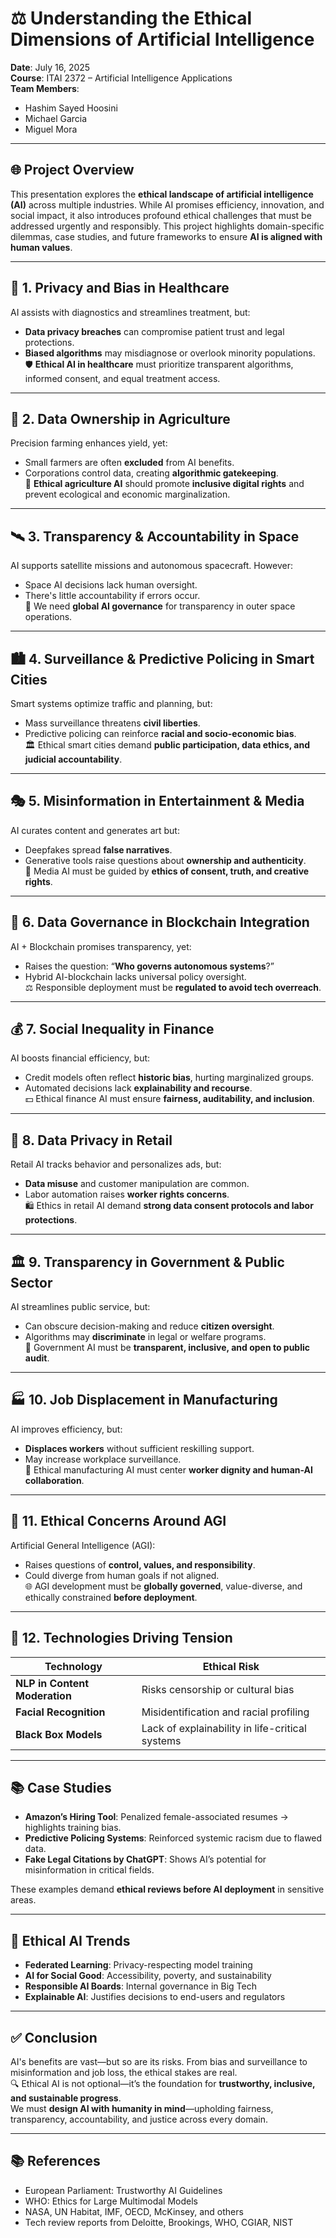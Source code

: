# ⚖️ Understanding the Ethical Dimensions of Artificial Intelligence

**Date**: July 16, 2025  
**Course**: ITAI 2372 – Artificial Intelligence Applications  
**Team Members**:  
- Hashim Sayed Hoosini  
- Michael Garcia  
- Miguel Mora  

---

## 🌐 Project Overview

This presentation explores the **ethical landscape of artificial intelligence (AI)** across multiple industries. While AI promises efficiency, innovation, and social impact, it also introduces profound ethical challenges that must be addressed urgently and responsibly. This project highlights domain-specific dilemmas, case studies, and future frameworks to ensure **AI is aligned with human values**.

---

## 🏥 1. Privacy and Bias in Healthcare

AI assists with diagnostics and streamlines treatment, but:
- **Data privacy breaches** can compromise patient trust and legal protections.  
- **Biased algorithms** may misdiagnose or overlook minority populations.  
🛡️ **Ethical AI in healthcare** must prioritize transparent algorithms, informed consent, and equal treatment access.

---

## 🌾 2. Data Ownership in Agriculture

Precision farming enhances yield, yet:
- Small farmers are often **excluded** from AI benefits.  
- Corporations control data, creating **algorithmic gatekeeping**.  
🌱 **Ethical agriculture AI** should promote **inclusive digital rights** and prevent ecological and economic marginalization.

---

## 🛰️ 3. Transparency & Accountability in Space

AI supports satellite missions and autonomous spacecraft. However:
- Space AI decisions lack human oversight.  
- There's little accountability if errors occur.  
🚀 We need **global AI governance** for transparency in outer space operations.

---

## 🏙️ 4. Surveillance & Predictive Policing in Smart Cities

Smart systems optimize traffic and planning, but:
- Mass surveillance threatens **civil liberties**.  
- Predictive policing can reinforce **racial and socio-economic bias**.  
🏛️ Ethical smart cities demand **public participation, data ethics, and judicial accountability**.

---

## 🎭 5. Misinformation in Entertainment & Media

AI curates content and generates art but:
- Deepfakes spread **false narratives**.  
- Generative tools raise questions about **ownership and authenticity**.  
🧠 Media AI must be guided by **ethics of consent, truth, and creative rights**.

---

## 🔗 6. Data Governance in Blockchain Integration

AI + Blockchain promises transparency, yet:
- Raises the question: “**Who governs autonomous systems**?”  
- Hybrid AI-blockchain lacks universal policy oversight.  
⚖️ Responsible deployment must be **regulated to avoid tech overreach**.

---

## 💰 7. Social Inequality in Finance

AI boosts financial efficiency, but:
- Credit models often reflect **historic bias**, hurting marginalized groups.  
- Automated decisions lack **explainability and recourse**.  
💵 Ethical finance AI must ensure **fairness, auditability, and inclusion**.

---

## 🛒 8. Data Privacy in Retail

Retail AI tracks behavior and personalizes ads, but:
- **Data misuse** and customer manipulation are common.  
- Labor automation raises **worker rights concerns**.  
🛍️ Ethics in retail AI demand **strong data consent protocols and labor protections**.

---

## 🏛️ 9. Transparency in Government & Public Sector

AI streamlines public service, but:
- Can obscure decision-making and reduce **citizen oversight**.  
- Algorithms may **discriminate** in legal or welfare programs.  
📜 Government AI must be **transparent, inclusive, and open to public audit**.

---

## 🏭 10. Job Displacement in Manufacturing

AI improves efficiency, but:
- **Displaces workers** without sufficient reskilling support.  
- May increase workplace surveillance.  
🤝 Ethical manufacturing AI must center **worker dignity and human-AI collaboration**.

---

## 🤖 11. Ethical Concerns Around AGI

Artificial General Intelligence (AGI):
- Raises questions of **control, values, and responsibility**.  
- Could diverge from human goals if not aligned.  
🌐 AGI development must be **globally governed**, value-diverse, and ethically constrained **before deployment**.

---

## 🔬 12. Technologies Driving Tension

| Technology | Ethical Risk |
|------------|--------------|
| **NLP in Content Moderation** | Risks censorship or cultural bias |
| **Facial Recognition** | Misidentification and racial profiling |
| **Black Box Models** | Lack of explainability in life-critical systems |

---

## 📚 Case Studies

- **Amazon’s Hiring Tool**: Penalized female-associated resumes → highlights training bias.  
- **Predictive Policing Systems**: Reinforced systemic racism due to flawed data.  
- **Fake Legal Citations by ChatGPT**: Shows AI’s potential for misinformation in critical fields.  

These examples demand **ethical reviews before AI deployment** in sensitive areas.

---

## 🚀 Ethical AI Trends

- **Federated Learning**: Privacy-respecting model training  
- **AI for Social Good**: Accessibility, poverty, and sustainability  
- **Responsible AI Boards**: Internal governance in Big Tech  
- **Explainable AI**: Justifies decisions to end-users and regulators  

---

## ✅ Conclusion

AI's benefits are vast—but so are its risks. From bias and surveillance to misinformation and job loss, the ethical stakes are real.  
🔍 Ethical AI is not optional—it’s the foundation for **trustworthy, inclusive, and sustainable progress**.  
We must **design AI with humanity in mind**—upholding fairness, transparency, accountability, and justice across every domain.

---

## 📚 References

- European Parliament: Trustworthy AI Guidelines  
- WHO: Ethics for Large Multimodal Models  
- NASA, UN Habitat, IMF, OECD, McKinsey, and others  
- Tech review reports from Deloitte, Brookings, WHO, CGIAR, NIST
